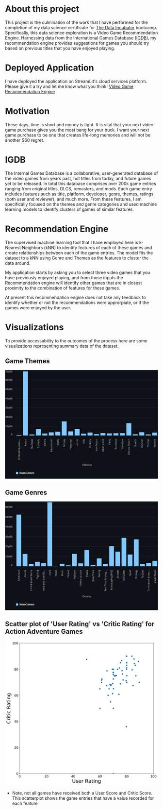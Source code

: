 # About this project
This project is the culmination of the work that I have performed for the completion of my data science certificate for [The Data Incubator](https://www.thedataincubator.com/) bootcamp. Specifically, this data science exploration is a Video Game Recommendation Engine. Harnessing data from the International Games Database ([IGDB](https://www.igdb.com/)), my recommendation engine provides suggestions for games you should try based on previous titles that you have enjoyed playing.

# Deployed Application
I have deployed the application on StreamLit's cloud services platform. Please give it a try and let me know what you think! [Video Game Recommendation Engine](https://djsmith17-tdi-capstone--video-game-recommendation-engine-qj8w1q.streamlitapp.com/)

# Motivation
These days, time is short and money is tight. It is vital that your next video game purchase gives you the most bang for your buck. I want your next game purchase to be one that creates life-long memories and will not be another $60 regret.

# IGDB
The Internal Games Database is a collaborative, user-generated database of the video games from years past, hot titles from today, and future games yet to be released. In total this database comprises over 200k game entries ranging from original titles, DLCS, remasters, and mods. Each game entry includes features such as title, platform, developer, genre, themes, ratings (both user and reviewer), and much more. From these features, I am specifically focused on the themes and genre categories and used machine learning models to identify clusters of games of similar features. 

# Recommendation Engine
The supervised machine learning tool that I have employed here is k-Nearest Neighbors (kNN) to identify features of each of these games and create relationships between each of the game entries. The model fits the dataset to a kNN using Genre and Themes as the features to cluster the data around.  

My application starts by asking you to select three video games that you have previously enjoyed playing, and from those inputs the Recommendation engine will identify other games that are in closest proximity to the combination of features for these games.  

At present this recommendation engine does not take any feedback to identify whether or not the recommendations were approrpiate, or if the games were enjoyed by the user. 

# Visualizations
To provide accessability to the outcomes of the process here are some visualizations representing summary data of the dataset.

## Game Themes
![Game Themes](images/visualization_theme.png?raw=true "Bar Plot of the Game Themes")

## Game Genres
![Game Genres](images/visualization_genre.png?raw=true "Bar Plot of the Game Genre")

## Scatter plot of 'User Rating' vs 'Critic Rating' for Action Adventure Games
![scatterplot](images/visualization_ratings.png?raw=true "Scatterplot")

* Note, not all games have received both a User Score and Critic Score. This scatterplot shows the game entries that have a value recorded for each feature
